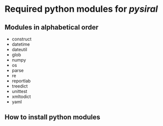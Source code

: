 # Required python modules for *pysiral*

## Modules in alphabetical order

- construct
- datetime
- dateutil
- glob
- numpy
- os
- parse
- re
- reportlab
- treedict
- unittest
- xmltodict
- yaml

## How to install python modules
